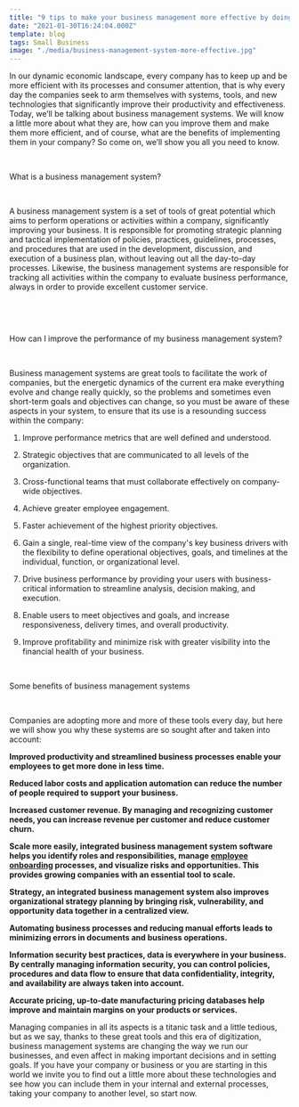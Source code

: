 ```yaml
---
title: "9 tips to make your business management more effective by doing the following"
date: "2021-01-30T16:24:04.000Z"
template: blog
tags: Small Business
image: "./media/business-management-system-more-effective.jpg"
---
```


In our dynamic economic landscape, every company has to keep up and be more efficient with its processes and consumer attention, that is why every day the companies seek to arm themselves with systems, tools, and new technologies that significantly improve their productivity and effectiveness. Today, we’ll be talking about business management systems. We will know a little more about what they are, how can you improve them and make them more efficient, and of course, what are the benefits of implementing them in your company? So come on, we’ll show you all you need to know. 

<Br>

<title-2>What is a business management system?</title-2>

<Br>

A business management system is a set of tools of great potential which aims to perform operations or activities within a company, significantly improving your business. It is responsible for promoting strategic planning and tactical implementation of policies, practices, guidelines, processes, and procedures that are used in the development, discussion, and execution of a business plan, without leaving out all the day-to-day processes. Likewise, the business management systems are responsible for tracking all activities within the company to evaluate business performance, always in order to provide excellent customer service. 

<Br>

<youtube-video id="p-R-f_m04AM"></youtube-video>

<Br>

<title-2>How can I improve the performance of my business management system?</title-2>

<Br>

Business management systems are great tools to facilitate the work of companies, but the energetic dynamics of the current era make everything evolve and change really quickly, so the problems and sometimes even short-term goals and objectives can change, so you must be aware of these aspects in your system, to ensure that its use is a resounding success within the company: 

1. Improve performance metrics that are well defined and understood.

2. Strategic objectives that are communicated to all levels of the organization.

3. Cross-functional teams that must collaborate effectively on company-wide objectives.

4. Achieve greater employee engagement.

5. Faster achievement of the highest priority objectives.

6. Gain a single, real-time view of the company's key business drivers with the flexibility to define operational objectives, goals, and timelines at the individual, function, or organizational level.

7. Drive business performance by providing your users with business-critical information to streamline analysis, decision making, and execution.

8. Enable users to meet objectives and goals, and increase responsiveness, delivery times, and overall productivity.

9. Improve profitability and minimize risk with greater visibility into the financial health of your business.

<Br>

<title-2>Some benefits of business management systems</title-2>

<Br>

Companies are adopting more and more of these tools every day, but here we will show you why these systems are so sought after and taken into account:

**Improved productivity and streamlined business processes enable your employees to get more done in less time.**

**Reduced labor costs and application automation can reduce the number of people required to support your business.**

**Increased customer revenue. By managing and recognizing customer needs, you can increase revenue per customer and reduce customer churn.**

**Scale more easily, integrated business management system software helps you identify roles and responsibilities, manage <a target="_blank" href="https://www.waybook.com/blog/10-step-employee-onboarding-process">employee onboarding</a> processes, and visualize risks and opportunities. This provides growing companies with an essential tool to scale.**

**Strategy, an integrated business management system also improves organizational strategy planning by bringing risk, vulnerability, and opportunity data together in a centralized view.**

**Automating business processes and reducing manual efforts leads to minimizing errors in documents and business operations.** 

**Information security best practices, data is everywhere in your business. By centrally managing information security, you can control policies, procedures and data flow to ensure that data confidentiality, integrity, and availability are always taken into account.**

**Accurate pricing, up-to-date manufacturing pricing databases help improve and maintain margins on your products or services.**

Managing companies in all its aspects is a titanic task and a little tedious, but as we say, thanks to these great tools and this era of digitization, business management systems are changing the way we run our businesses, and even affect in making important decisions and in setting goals.  If you have your company or business or you are starting in this world we invite you to find out a little more about these technologies and see how you can include them in your internal and external processes, taking your company to another level, so start now. 


